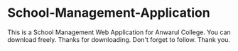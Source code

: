 # School-Management-Application

This is a School Management Web Application for Anwarul College.
You can download freely.
Thanks for downloading.
Don't forget to follow.
Thank you.
